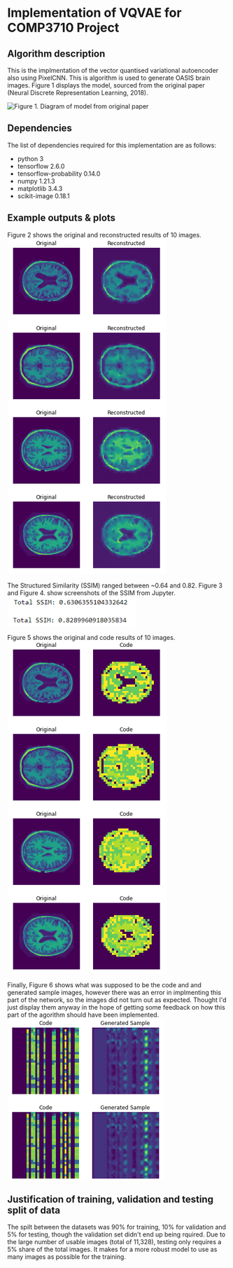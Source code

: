 # Implementation of VQVAE for COMP3710 Project

## Algorithm description
This is the implmentation of the vector quantised variational autoencoder also using PixelCNN. This is algorithm is used to generate OASIS brain images. Figure 1 displays the model, sourced from the original paper (Neural Discrete Representation Learning,  2018).

![Figure 1. Diagram of model from original paper](/recognition/s4447019-VQVAE/images/vqvae.model.PNG)

## Dependencies
The list of dependencies required for this implementation are as follows:

* python 3
* tensorflow 2.6.0
* tensorflow-probability 0.14.0
* numpy 1.21.3
* matplotlib 3.4.3
* scikit-image 0.18.1

## Example outputs & plots
Figure 2 shows the original and reconstructed results of 10 images.
![Figure 2. Original and Reconstructed results](/recognition/s4447019-VQVAE/images/results1.PNG)

The Structured Similarity (SSIM) ranged between ~0.64 and 0.82. Figure 3 and Figure 4. show screenshots of the SSIM from Jupyter.
![Figure 3. SSIM ~0.63](/recognition/s4447019-VQVAE/images/ssim1.png)
![Figure 4. SSIM ~0.82](/recognition/s4447019-VQVAE/images/ssim2.png)

Figure 5 shows the original and code results of 10 images.
![Figure 5. Original and Code results](/recognition/s4447019-VQVAE/images/results2.PNG)

Finally, Figure 6 shows what was supposed to be the code and and generated sample images, however there was an error in implmenting this part of the network, so the images did not turn out as expected. Thought I'd just display them anyway in the hope of getting some feedback on how this part of the agorithm should have been implemented.
![Figure 5. Code and Generated Smaples](/recognition/s4447019-VQVAE/images/results3.PNG)

## Justification of training, validation and testing split of data
The spilt between the datasets was 90% for training, 10% for validation and 5% for testing, though the validation set didn't end up being rquired. Due to the large number of usable images (total of 11,328), testing only requires a 5% share of the total images. It makes for a more robust model to use as many images as possible for the training.